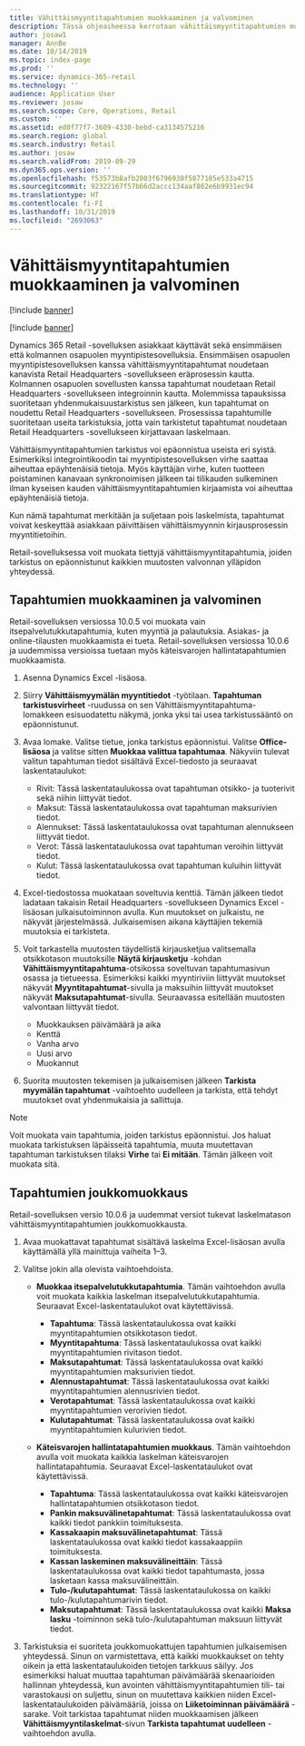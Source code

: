 ```yaml
---
title: Vähittäismyyntitapahtumien muokkaaminen ja valvominen
description: Tässä ohjeaiheessa kerrotaan vähittäismyyntitapahtumien muokkaus- ja valvontatoiminnoista.
author: josaw1
manager: AnnBe
ms.date: 10/14/2019
ms.topic: index-page
ms.prod: ''
ms.service: dynamics-365-retail
ms.technology: ''
audience: Application User
ms.reviewer: josaw
ms.search.scope: Core, Operations, Retail
ms.custom: ''
ms.assetid: ed0f77f7-3609-4330-bebd-ca3134575216
ms.search.region: global
ms.search.industry: Retail
ms.author: josaw
ms.search.validFrom: 2019-09-29
ms.dyn365.ops.version: ''
ms.openlocfilehash: f53573b8afb2003f6796930f5877185e533a4715
ms.sourcegitcommit: 92322167f57b66d2accc134aaf862e6b9931ec94
ms.translationtype: HT
ms.contentlocale: fi-FI
ms.lasthandoff: 10/31/2019
ms.locfileid: "2693063"
---
```

# <a name="edit-and-audit-retail-store-transactions"></a>Vähittäismyyntitapahtumien muokkaaminen ja valvominen

[!include [banner](includes/banner.md)]

[!include [banner](includes/preview-banner.md)]

Dynamics 365 Retail -sovelluksen asiakkaat käyttävät sekä ensimmäisen että kolmannen osapuolen myyntipistesovelluksia. Ensimmäisen osapuolen myyntipistesovelluksen kanssa vähittäismyyntitapahtumat noudetaan kanavista Retail Headquarters -sovellukseen eräprosessin kautta. Kolmannen osapuolen sovellusten kanssa tapahtumat noudetaan Retail Headquarters -sovellukseen integroinnin kautta. Molemmissa tapauksissa suoritetaan yhdenmukaisuustarkistus sen jälkeen, kun tapahtumat on noudettu Retail Headquarters -sovellukseen. Prosessissa tapahtumille suoritetaan useita tarkistuksia, jotta vain tarkistetut tapahtumat noudetaan Retail Headquarters -sovellukseen kirjattavaan laskelmaan. 

Vähittäismyyntitapahtumien tarkistus voi epäonnistua useista eri syistä. Esimerkiksi integrointikoodin tai myyntipistesovelluksen virhe saattaa aiheuttaa epäyhtenäisiä tietoja. Myös käyttäjän virhe, kuten tuotteen poistaminen kanavaan synkronoimisen jälkeen tai tilikauden sulkeminen ilman kyseisen kauden vähittäismyyntitapahtumien kirjaamista voi aiheuttaa epäyhtenäisiä tietoja.

Kun nämä tapahtumat merkitään ja suljetaan pois laskelmista, tapahtumat voivat keskeyttää asiakkaan päivittäisen vähittäismyynnin kirjausprosessin myyntitietoihin.

Retail-sovelluksessa voit muokata tiettyjä vähittäismyyntitapahtumia, joiden tarkistus on epäonnistunut kaikkien muutosten valvonnan ylläpidon yhteydessä. 

## <a name="edit-and-audit-transactions"></a>Tapahtumien muokkaaminen ja valvominen

Retail-sovelluksen versiossa 10.0.5 voi muokata vain itsepalvelutukkutapahtumia, kuten myyntiä ja palautuksia. Asiakas- ja online-tilausten muokkaamista ei tueta. Retail-sovelluksen versiossa 10.0.6 ja uudemmissa versioissa tuetaan myös käteisvarojen hallintatapahtumien muokkaamista.

1. Asenna Dynamics Excel -lisäosa.

2. Siirry **Vähittäismyymälän myyntitiedot** -työtilaan. **Tapahtuman tarkistusvirheet** -ruudussa on sen Vähittäismyyntitapahtuma-lomakkeen esisuodatettu näkymä, jonka yksi tai usea tarkistussääntö on epäonnistunut.
 
3. Avaa lomake. Valitse tietue, jonka tarkistus epäonnistui. Valitse **Office-lisäosa** ja valitse sitten **Muokkaa valittua tapahtumaa**. Näkyviin tulevat valitun tapahtuman tiedot sisältävä Excel-tiedosto ja seuraavat laskentataulukot:

    - Rivit: Tässä laskentataulukossa ovat tapahtuman otsikko- ja tuoterivit sekä niihin liittyvät tiedot.
    - Maksut: Tässä laskentataulukossa ovat tapahtuman maksurivien tiedot.
    - Alennukset: Tässä laskentataulukossa ovat tapahtuman alennukseen liittyvät tiedot.
    - Verot: Tässä laskentataulukossa ovat tapahtuman veroihin liittyvät tiedot.
    - Kulut: Tässä laskentataulukossa ovat tapahtuman kuluihin liittyvät tiedot.

4. Excel-tiedostossa muokataan soveltuvia kenttiä. Tämän jälkeen tiedot ladataan takaisin Retail Headquarters -sovellukseen Dynamics Excel -lisäosan julkaisutoiminnon avulla. Kun muutokset on julkaistu, ne näkyvät järjestelmässä. Julkaisemisen aikana käyttäjien tekemiä muutoksia ei tarkisteta.

5. Voit tarkastella muutosten täydellistä kirjausketjua valitsemalla otsikkotason muutoksille **Näytä kirjausketju** -kohdan **Vähittäismyyntitapahtuma**-otsikossa soveltuvan tapahtumasivun osassa ja tietueessa. Esimerkiksi kaikki myyntiriviin liittyvät muutokset näkyvät **Myyntitapahtumat**-sivulla ja maksuihin liittyvät muutokset näkyvät **Maksutapahtumat**-sivulla. Seuraavassa esitellään muutosten valvontaan liittyvät tiedot.

   - Muokkauksen päivämäärä ja aika
   - Kenttä 
   - Vanha arvo
   - Uusi arvo
   - Muokannut

6. Suorita muutosten tekemisen ja julkaisemisen jälkeen **Tarkista myymälän tapahtumat** -vaihtoehto uudelleen ja tarkista, että tehdyt muutokset ovat yhdenmukaisia ja sallittuja.

> [!NOTE]
> Voit muokata vain tapahtumia, joiden tarkistus epäonnistui. Jos haluat muokata tarkistuksen läpäisseitä tapahtumia, muuta muutettavan tapahtuman tarkistuksen tilaksi **Virhe** tai **Ei mitään**. Tämän jälkeen voit muokata sitä. 


## <a name="bulk-edit-transactions"></a>Tapahtumien joukkomuokkaus

Retail-sovelluksen versio 10.0.6 ja uudemmat versiot tukevat laskelmatason vähittäismyyntitapahtumien joukkomuokkausta. 

1. Avaa muokattavat tapahtumat sisältävä laskelma Excel-lisäosan avulla käyttämällä yllä mainittuja vaiheita 1–3.

2. Valitse jokin alla olevista vaihtoehdoista.

    - **Muokkaa itsepalvelutukkutapahtumia**. Tämän vaihtoehdon avulla voit muokata kaikkia laskelman itsepalvelutukkutapahtumia. Seuraavat Excel-laskentataulukot ovat käytettävissä.
    
       - **Tapahtuma**: Tässä laskentataulukossa ovat kaikki myyntitapahtumien otsikkotason tiedot.
       - **Myyntitapahtuma**: Tässä laskentataulukossa ovat kaikki myyntitapahtumien rivitason tiedot.
       - **Maksutapahtumat**: Tässä laskentataulukossa ovat kaikki myyntitapahtumien maksurivien tiedot.
       - **Alennustapahtumat**: Tässä laskentataulukossa ovat kaikki myyntitapahtumien alennusrivien tiedot.
       - **Verotapahtumat**: Tässä laskentataulukossa ovat kaikki myyntitapahtumien verorivien tiedot.
       - **Kulutapahtumat**: Tässä laskentataulukossa ovat kaikki myyntitapahtumien kulurivien tiedot.

    - **Käteisvarojen hallintatapahtumien muokkaus**. Tämän vaihtoehdon avulla voit muokata kaikkia laskelman käteisvarojen hallintatapahtumia. Seuraavat Excel-laskentataulukot ovat käytettävissä.
     
       - **Tapahtuma**: Tässä laskentataulukossa ovat kaikki käteisvarojen hallintatapahtumien otsikkotason tiedot.
       - **Pankin maksuvälinetapahtumat**: Tässä laskentataulukossa ovat kaikki tiedot pankkiin toimituksesta.
       - **Kassakaapin maksuvälinetapahtumat**: Tässä laskentataulukossa ovat kaikki tiedot kassakaappiin toimituksesta.
       - **Kassan laskeminen maksuvälineittäin**: Tässä laskentataulukossa ovat kaikki tiedot tapahtumasta, jossa lasketaan kassa maksuvälineittäin.
       - **Tulo-/kulutapahtumat**: Tässä laskentataulukossa on kaikki tulo-/kulutapahtumarivin tiedot.
       - **Maksutapahtumat**: Tässä laskentataulukossa ovat kaikki **Maksa lasku** -toiminnon sekä tulo-/kulutapahtuman maksuun liittyvät tiedot.

3.  Tarkistuksia ei suoriteta joukkomuokattujen tapahtumien julkaisemisen yhteydessä. Sinun on varmistettava, että kaikki muokkaukset on tehty oikein ja että laskentataulukoiden tietojen tarkkuus säilyy. Jos esimerkiksi haluat muuttaa tapahtuman päivämäärää skenaarioiden hallinnan yhteydessä, kun avointen vähittäismyyntitapahtumien tili- tai varastokausi on suljettu, sinun on muutettava kaikkien niiden Excel-laskentataulukoiden päivämääriä, joissa on **Liiketoiminnan päivämäärä** -sarake. Voit tarkistaa tapahtumat niiden muokkaamisen jälkeen **Vähittäismyyntilaskelmat**-sivun **Tarkista tapahtumat uudelleen** -vaihtoehdon avulla.
